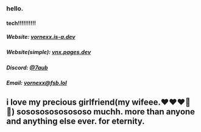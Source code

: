 
<h3><b>hello.</b></h3>
<h4>tech!!!!!!!!!!</h4>

<div align="left">
  <h5> Website: <a href='https://vornexx.is-a.dev'>vornexx.is-a.dev</a></h5>
  <h5> Website(simple): <a href='https://vnx.pages.dev'>vnx.pages.dev</a></h5>
  <h5> Discord: <a href='https://discord.com/users/1149438819834269856'>@7aub</a></h5>
  <h5> Email: <a href='mailto:vornexx@fsb.lol'>vornexx@fsb.lol</a></h5>
</div>
<h2>i love my precious girlfriend(my wifeee.❤️❤️❤️💍💍) sosososososososo muchh. more than anyone and anything else ever. for eternity.</h2>


